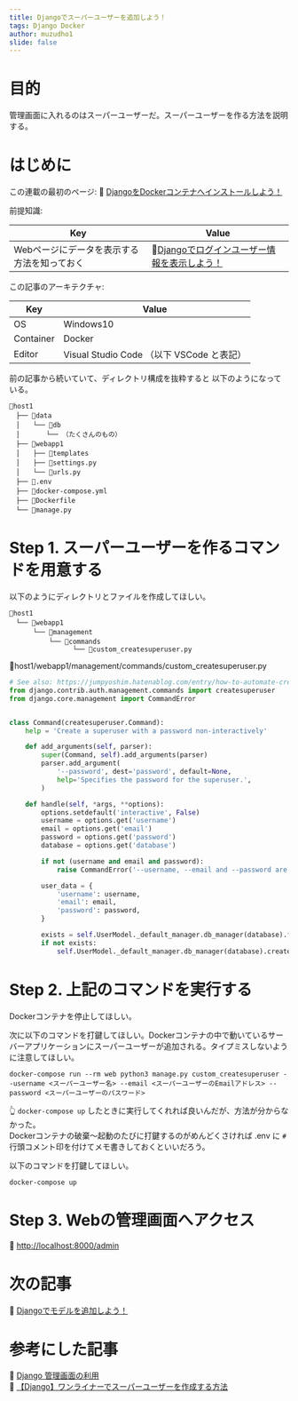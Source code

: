 ```yaml
---
title: Djangoでスーパーユーザーを追加しよう！
tags: Django Docker
author: muzudho1
slide: false
---
```

# 目的

管理画面に入れるのはスーパーユーザーだ。スーパーユーザーを作る方法を説明する。  

# はじめに

この連載の最初のページ: 📖 [DjangoをDockerコンテナへインストールしよう！](https://qiita.com/muzudho1/items/eb0df0ea604e1fd9cdae)  

前提知識:  

| Key                                         | Value                                                                                                |
| ------------------------------------------- | ---------------------------------------------------------------------------------------------------- |
| Webページにデータを表示する方法を知っておく | 📖[Djangoでログインユーザー情報を表示しよう！](https://qiita.com/muzudho1/items/9f1ae4d0debc0b8aa4b1) |

この記事のアーキテクチャ:  

| Key       | Value                                     |
| --------- | ----------------------------------------- |
| OS        | Windows10                                 |
| Container | Docker                                    |
| Editor    | Visual Studio Code （以下 VSCode と表記） |

前の記事から続いていて、ディレクトリ構成を抜粋すると 以下のようになっている。  

```plaintext
📂host1
　├── 📂data
　│　　└── 📂db
　│　　　　└── （たくさんのもの）
　├── 📂webapp1
　│　　├── 📂templates
　│　　├── 📄settings.py
　│　　└── 📄urls.py
　├── 📄.env
　├── 🐳docker-compose.yml
　├── 🐳Dockerfile
　└── 📄manage.py
```

# Step 1. スーパーユーザーを作るコマンドを用意する

以下のようにディレクトリとファイルを作成してほしい。  

```plaintext
📂host1
　└── 📂webapp1
　 　　└── 📂management
    　 　　└── 📂commands
                └── 📄custom_createsuperuser.py
```

📄host1/webapp1/management/commands/custom_createsuperuser.py  

```py
# See also: https://jumpyoshim.hatenablog.com/entry/how-to-automate-createsuperuser-on-django
from django.contrib.auth.management.commands import createsuperuser
from django.core.management import CommandError


class Command(createsuperuser.Command):
    help = 'Create a superuser with a password non-interactively'

    def add_arguments(self, parser):
        super(Command, self).add_arguments(parser)
        parser.add_argument(
            '--password', dest='password', default=None,
            help='Specifies the password for the superuser.',
        )

    def handle(self, *args, **options):
        options.setdefault('interactive', False)
        username = options.get('username')
        email = options.get('email')
        password = options.get('password')
        database = options.get('database')

        if not (username and email and password):
            raise CommandError('--username, --email and --password are required options')

        user_data = {
            'username': username,
            'email': email,
            'password': password,
        }

        exists = self.UserModel._default_manager.db_manager(database).filter(username=username).exists()
        if not exists:
            self.UserModel._default_manager.db_manager(database).create_superuser(**user_data)
```

# Step 2. 上記のコマンドを実行する

Dockerコンテナを停止してほしい。  

次に以下のコマンドを打鍵してほしい。Dockerコンテナの中で動いているサーバーアプリケーションにスーパーユーザーが追加される。タイプミスしないように注意してほしい。  

```shell
docker-compose run --rm web python3 manage.py custom_createsuperuser --username <スーパーユーザー名> --email <スーパーユーザーのEmailアドレス> --password <スーパーユーザーのパスワード>
```

👆 `docker-compose up` したときに実行してくれれば良いんだが、方法が分からなかった。  
Dockerコンテナの破棄～起動のたびに打鍵するのがめんどくさければ .env に `#` 行頭コメント印を付けてメモ書きしておくといいだろう。  

以下のコマンドを打鍵してほしい。  

```shell
docker-compose up
```

# Step 3. Webの管理画面へアクセス

📖 [http://localhost:8000/admin](http://localhost:8000/admin)  

# 次の記事

📖 [Djangoでモデルを追加しよう！](https://qiita.com/muzudho1/items/2463cc006da69f5ed7b2)  

# 参考にした記事

📖 [Django 管理画面の利用](https://python.keicode.com/django/admin-site-enabling.php)  
📖 [【Django】ワンライナーでスーパーユーザーを作成する方法](https://jumpyoshim.hatenablog.com/entry/how-to-automate-createsuperuser-on-django)  
